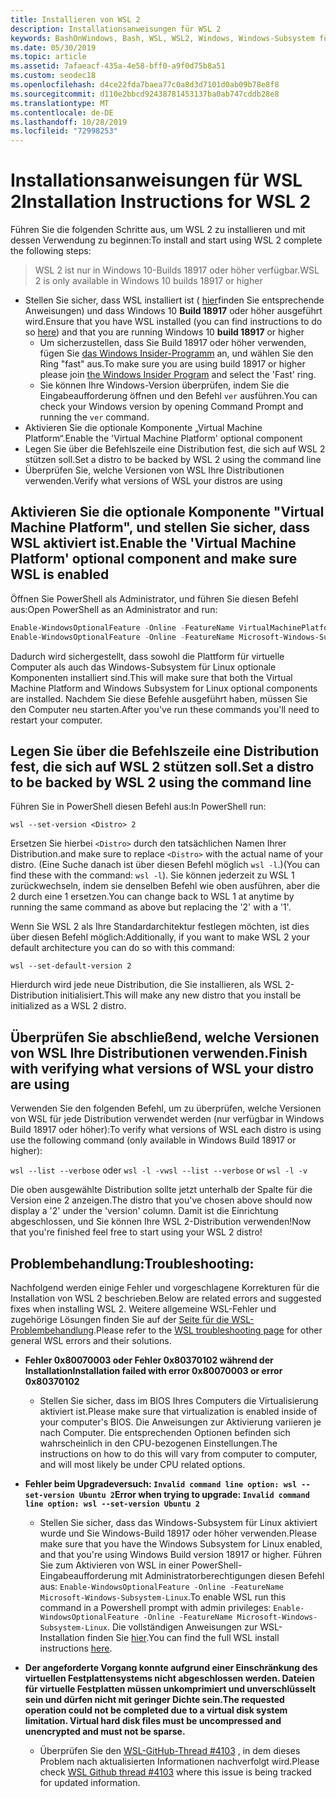 ```yaml
---
title: Installieren von WSL 2
description: Installationsanweisungen für WSL 2
keywords: BashOnWindows, Bash, WSL, WSL2, Windows, Windows-Subsystem für Linux, Windows-Subsystem, Ubuntu, Debian, Suse, Windows 10, Installation, installieren
ms.date: 05/30/2019
ms.topic: article
ms.assetid: 7afaeacf-435a-4e58-bff0-a9f0d75b8a51
ms.custom: seodec18
ms.openlocfilehash: d4ce22fda7baea77c0a8d3d7101d0ab09b78e8f8
ms.sourcegitcommit: d110e2bbcd92438781453137ba0ab747cddb28e8
ms.translationtype: MT
ms.contentlocale: de-DE
ms.lasthandoff: 10/28/2019
ms.locfileid: "72998253"
---
```

# <a name="installation-instructions-for-wsl-2"></a><span data-ttu-id="58ace-104">Installationsanweisungen für WSL 2</span><span class="sxs-lookup"><span data-stu-id="58ace-104">Installation Instructions for WSL 2</span></span>

<span data-ttu-id="58ace-105">Führen Sie die folgenden Schritte aus, um WSL 2 zu installieren und mit dessen Verwendung zu beginnen:</span><span class="sxs-lookup"><span data-stu-id="58ace-105">To install and start using WSL 2 complete the following steps:</span></span>

> <span data-ttu-id="58ace-106">WSL 2 ist nur in Windows 10-Builds 18917 oder höher verfügbar.</span><span class="sxs-lookup"><span data-stu-id="58ace-106">WSL 2 is only available in Windows 10 builds 18917 or higher</span></span>

- <span data-ttu-id="58ace-107">Stellen Sie sicher, dass WSL installiert ist ( [hier](./install-win10.md)finden Sie entsprechende Anweisungen) und dass Windows 10 **Build 18917** oder höher ausgeführt wird.</span><span class="sxs-lookup"><span data-stu-id="58ace-107">Ensure that you have WSL installed (you can find instructions to do so [here](./install-win10.md)) and that you are running Windows 10 **build 18917** or higher</span></span>
   - <span data-ttu-id="58ace-108">Um sicherzustellen, dass Sie Build 18917 oder höher verwenden, fügen Sie [das Windows Insider-Programm](https://insider.windows.com/en-us/) an, und wählen Sie den Ring "fast" aus.</span><span class="sxs-lookup"><span data-stu-id="58ace-108">To make sure you are using build 18917 or higher please join [the Windows Insider Program](https://insider.windows.com/en-us/) and select the 'Fast' ring.</span></span> 
   - <span data-ttu-id="58ace-109">Sie können Ihre Windows-Version überprüfen, indem Sie die Eingabeaufforderung öffnen und den Befehl `ver` ausführen.</span><span class="sxs-lookup"><span data-stu-id="58ace-109">You can check your Windows version by opening Command Prompt and running the `ver` command.</span></span>
- <span data-ttu-id="58ace-110">Aktivieren Sie die optionale Komponente „Virtual Machine Platform“.</span><span class="sxs-lookup"><span data-stu-id="58ace-110">Enable the 'Virtual Machine Platform' optional component</span></span>
- <span data-ttu-id="58ace-111">Legen Sie über die Befehlszeile eine Distribution fest, die sich auf WSL 2 stützen soll.</span><span class="sxs-lookup"><span data-stu-id="58ace-111">Set a distro to be backed by WSL 2 using the command line</span></span>
- <span data-ttu-id="58ace-112">Überprüfen Sie, welche Versionen von WSL Ihre Distributionen verwenden.</span><span class="sxs-lookup"><span data-stu-id="58ace-112">Verify what versions of WSL your distros are using</span></span>

## <a name="enable-the-virtual-machine-platform-optional-component-and-make-sure-wsl-is-enabled"></a><span data-ttu-id="58ace-113">Aktivieren Sie die optionale Komponente "Virtual Machine Platform", und stellen Sie sicher, dass WSL aktiviert ist.</span><span class="sxs-lookup"><span data-stu-id="58ace-113">Enable the 'Virtual Machine Platform' optional component and make sure WSL is enabled</span></span>

<span data-ttu-id="58ace-114">Öffnen Sie PowerShell als Administrator, und führen Sie diesen Befehl aus:</span><span class="sxs-lookup"><span data-stu-id="58ace-114">Open PowerShell as an Administrator and run:</span></span>

```powershell
Enable-WindowsOptionalFeature -Online -FeatureName VirtualMachinePlatform
Enable-WindowsOptionalFeature -Online -FeatureName Microsoft-Windows-Subsystem-Linux
```

<span data-ttu-id="58ace-115">Dadurch wird sichergestellt, dass sowohl die Plattform für virtuelle Computer als auch das Windows-Subsystem für Linux optionale Komponenten installiert sind.</span><span class="sxs-lookup"><span data-stu-id="58ace-115">This will make sure that both the Virtual Machine Platform and Windows Subsystem for Linux optional components are installed.</span></span> <span data-ttu-id="58ace-116">Nachdem Sie diese Befehle ausgeführt haben, müssen Sie den Computer neu starten.</span><span class="sxs-lookup"><span data-stu-id="58ace-116">After you've run these commands you'll need to restart your computer.</span></span> 

## <a name="set-a-distro-to-be-backed-by-wsl-2-using-the-command-line"></a><span data-ttu-id="58ace-117">Legen Sie über die Befehlszeile eine Distribution fest, die sich auf WSL 2 stützen soll.</span><span class="sxs-lookup"><span data-stu-id="58ace-117">Set a distro to be backed by WSL 2 using the command line</span></span>

<span data-ttu-id="58ace-118">Führen Sie in PowerShell diesen Befehl aus:</span><span class="sxs-lookup"><span data-stu-id="58ace-118">In PowerShell run:</span></span>

`wsl --set-version <Distro> 2`

<span data-ttu-id="58ace-119">Ersetzen Sie hierbei `<Distro>` durch den tatsächlichen Namen Ihrer Distribution.</span><span class="sxs-lookup"><span data-stu-id="58ace-119">and make sure to replace `<Distro>` with the actual name of your distro.</span></span> <span data-ttu-id="58ace-120">(Eine Suche danach ist über diesen Befehl möglich `wsl -l`.)</span><span class="sxs-lookup"><span data-stu-id="58ace-120">(You can find these with the command: `wsl -l`).</span></span> <span data-ttu-id="58ace-121">Sie können jederzeit zu WSL 1 zurückwechseln, indem sie denselben Befehl wie oben ausführen, aber die 2 durch eine 1 ersetzen.</span><span class="sxs-lookup"><span data-stu-id="58ace-121">You can change back to WSL 1 at anytime by running the same command as above but replacing the '2' with a '1'.</span></span>

<span data-ttu-id="58ace-122">Wenn Sie WSL 2 als Ihre Standardarchitektur festlegen möchten, ist dies über diesen Befehl möglich:</span><span class="sxs-lookup"><span data-stu-id="58ace-122">Additionally, if you want to make WSL 2 your default architecture you can do so with this command:</span></span>

`wsl --set-default-version 2`

<span data-ttu-id="58ace-123">Hierdurch wird jede neue Distribution, die Sie installieren, als WSL 2-Distribution initialisiert.</span><span class="sxs-lookup"><span data-stu-id="58ace-123">This will make any new distro that you install be initialized as a WSL 2 distro.</span></span>

## <a name="finish-with-verifying-what-versions-of-wsl-your-distro-are-using"></a><span data-ttu-id="58ace-124">Überprüfen Sie abschließend, welche Versionen von WSL Ihre Distributionen verwenden.</span><span class="sxs-lookup"><span data-stu-id="58ace-124">Finish with verifying what versions of WSL your distro are using</span></span>

<span data-ttu-id="58ace-125">Verwenden Sie den folgenden Befehl, um zu überprüfen, welche Versionen von WSL für jede Distribution verwendet werden (nur verfügbar in Windows Build 18917 oder höher):</span><span class="sxs-lookup"><span data-stu-id="58ace-125">To verify what versions of WSL each distro is using use the following command (only available in Windows Build 18917 or higher):</span></span>

<span data-ttu-id="58ace-126">`wsl --list --verbose` oder `wsl -l -v`</span><span class="sxs-lookup"><span data-stu-id="58ace-126">`wsl --list --verbose` or `wsl -l -v`</span></span>

<span data-ttu-id="58ace-127">Die oben ausgewählte Distribution sollte jetzt unterhalb der Spalte für die Version eine 2 anzeigen.</span><span class="sxs-lookup"><span data-stu-id="58ace-127">The distro that you've chosen above should now display a '2' under the 'version' column.</span></span> <span data-ttu-id="58ace-128">Damit ist die Einrichtung abgeschlossen, und Sie können Ihre WSL 2-Distribution verwenden!</span><span class="sxs-lookup"><span data-stu-id="58ace-128">Now that you're finished feel free to start using your WSL 2 distro!</span></span> 

## <a name="troubleshooting"></a><span data-ttu-id="58ace-129">Problembehandlung:</span><span class="sxs-lookup"><span data-stu-id="58ace-129">Troubleshooting:</span></span> 

<span data-ttu-id="58ace-130">Nachfolgend werden einige Fehler und vorgeschlagene Korrekturen für die Installation von WSL 2 beschrieben.</span><span class="sxs-lookup"><span data-stu-id="58ace-130">Below are related errors and suggested fixes when installing WSL 2.</span></span> <span data-ttu-id="58ace-131">Weitere allgemeine WSL-Fehler und zugehörige Lösungen finden Sie auf der [Seite für die WSL-Problembehandlung](troubleshooting.md).</span><span class="sxs-lookup"><span data-stu-id="58ace-131">Please refer to the [WSL troubleshooting page](troubleshooting.md) for other general WSL errors and their solutions.</span></span>

* <span data-ttu-id="58ace-132">**Fehler 0x80070003 oder Fehler 0x80370102 während der Installation**</span><span class="sxs-lookup"><span data-stu-id="58ace-132">**Installation failed with error 0x80070003 or error 0x80370102**</span></span>
    * <span data-ttu-id="58ace-133">Stellen Sie sicher, dass im BIOS Ihres Computers die Virtualisierung aktiviert ist.</span><span class="sxs-lookup"><span data-stu-id="58ace-133">Please make sure that virtualization is enabled inside of your computer's BIOS.</span></span> <span data-ttu-id="58ace-134">Die Anweisungen zur Aktivierung variieren je nach Computer. Die entsprechenden Optionen befinden sich wahrscheinlich in den CPU-bezogenen Einstellungen.</span><span class="sxs-lookup"><span data-stu-id="58ace-134">The instructions on how to do this will vary from computer to computer, and will most likely be under CPU related options.</span></span>
   
* <span data-ttu-id="58ace-135">**Fehler beim Upgradeversuch: `Invalid command line option: wsl --set-version Ubuntu 2`**</span><span class="sxs-lookup"><span data-stu-id="58ace-135">**Error when trying to upgrade: `Invalid command line option: wsl --set-version Ubuntu 2`**</span></span>
    * <span data-ttu-id="58ace-136">Stellen Sie sicher, dass das Windows-Subsystem für Linux aktiviert wurde und Sie Windows-Build 18917 oder höher verwenden.</span><span class="sxs-lookup"><span data-stu-id="58ace-136">Please make sure that you have the Windows Subsystem for Linux enabled, and that you're using Windows Build version 18917 or higher.</span></span> <span data-ttu-id="58ace-137">Führen Sie zum Aktivieren von WSL in einer PowerShell-Eingabeaufforderung mit Administratorberechtigungen diesen Befehl aus: `Enable-WindowsOptionalFeature -Online -FeatureName Microsoft-Windows-Subsystem-Linux`.</span><span class="sxs-lookup"><span data-stu-id="58ace-137">To enable WSL run this command in a Powershell prompt with admin privileges: `Enable-WindowsOptionalFeature -Online -FeatureName Microsoft-Windows-Subsystem-Linux`.</span></span> <span data-ttu-id="58ace-138">Die vollständigen Anweisungen zur WSL-Installation finden Sie [hier](./install-win10.md).</span><span class="sxs-lookup"><span data-stu-id="58ace-138">You can find the full WSL install instructions [here](./install-win10.md).</span></span>

* <span data-ttu-id="58ace-139">**Der angeforderte Vorgang konnte aufgrund einer Einschränkung des virtuellen Festplattensystems nicht abgeschlossen werden. Dateien für virtuelle Festplatten müssen unkomprimiert und unverschlüsselt sein und dürfen nicht mit geringer Dichte sein.**</span><span class="sxs-lookup"><span data-stu-id="58ace-139">**The requested operation could not be completed due to a virtual disk system limitation. Virtual hard disk files must be uncompressed and unencrypted and must not be sparse.**</span></span>
    * <span data-ttu-id="58ace-140">Überprüfen Sie den [WSL-GitHub-Thread #4103](https://github.com/microsoft/WSL/issues/4103) , in dem dieses Problem nach aktualisierten Informationen nachverfolgt wird.</span><span class="sxs-lookup"><span data-stu-id="58ace-140">Please check [WSL Github thread #4103](https://github.com/microsoft/WSL/issues/4103) where this issue is being tracked for updated information.</span></span>